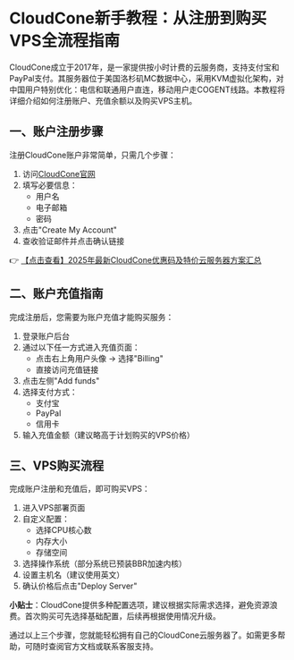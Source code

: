 # CloudCone新手教程：从注册到购买VPS全流程指南

CloudCone成立于2017年，是一家提供按小时计费的云服务商，支持支付宝和PayPal支付。其服务器位于美国洛杉矶MC数据中心，采用KVM虚拟化架构，对中国用户特别优化：电信和联通用户直连，移动用户走COGENT线路。本教程将详细介绍如何注册账户、充值余额以及购买VPS主机。

## 一、账户注册步骤

注册CloudCone账户非常简单，只需几个步骤：

1. 访问[CloudCone官网](https://bit.ly/Cloudcone)
2. 填写必要信息：
   - 用户名
   - 电子邮箱
   - 密码
3. 点击"Create My Account"
4. 查收验证邮件并点击确认链接

👉 [【点击查看】2025年最新CloudCone优惠码及特价云服务器方案汇总](https://bit.ly/Cloudcone)

## 二、账户充值指南

完成注册后，您需要为账户充值才能购买服务：

1. 登录账户后台
2. 通过以下任一方式进入充值页面：
   - 点击右上角用户头像 → 选择"Billing"
   - 直接访问充值链接
3. 点击左侧"Add funds"
4. 选择支付方式：
   - 支付宝
   - PayPal
   - 信用卡
5. 输入充值金额（建议略高于计划购买的VPS价格）

## 三、VPS购买流程

完成账户注册和充值后，即可购买VPS：

1. 进入VPS部署页面
2. 自定义配置：
   - 选择CPU核心数
   - 内存大小
   - 存储空间
3. 选择操作系统（部分系统已预装BBR加速内核）
4. 设置主机名（建议使用英文）
5. 确认价格后点击"Deploy Server"

**小贴士**：CloudCone提供多种配置选项，建议根据实际需求选择，避免资源浪费。首次购买可先选择基础配置，后续再根据使用情况升级。

通过以上三个步骤，您就能轻松拥有自己的CloudCone云服务器了。如需更多帮助，可随时查阅官方文档或联系客服支持。